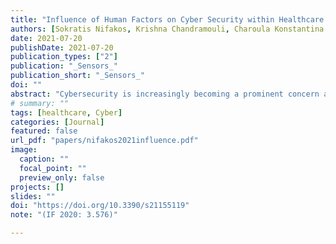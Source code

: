 ```yaml
---
title: "Influence of Human Factors on Cyber Security within Healthcare Organisations: A Systematic Review"
authors: [Sokratis Nifakos, Krishna Chandramouli, Charoula Konstantina Nikolaou, Panagiotis Papachristou, Sabine Koch, Emmanouil Panaousis, Stefano Bonacina]
date: 2021-07-20
publishDate: 2021-07-20
publication_types: ["2"]
publication: "_Sensors_"
publication_short: "_Sensors_"
doi: ""
abstract: "Cybersecurity is increasingly becoming a prominent concern among health- care providers in adopting digital technologies for improving the quality of care delivered to patients. The recent reports on cyber attacks, such as ransomware and WannaCry, have brought to life the destructive nature of such attacks upon healthcare. In complement to cyberattacks, which have been targeted against the vulnerabilities of information technology (IT) infrastructures, a new form of cyber attack aims to exploit human vulnerabilities; such attacks are categorised as social engineering attacks. Following an increase in the frequency and ingenuity of attacks launched against hospitals and clinical environments with the intention of causing service disruption, there is a strong need to study the level of awareness programmes and training activities offered to the staff by healthcare organisations. Objective: The objective of this systematic review is to identify commonly encountered factors that cybersecurity postures of a healthcare organisation, resulting from the ignorance of cyber threat to healthcare. The systematic review aims to consolidate the current literature being reported upon human behaviour resulting in security gaps that mitigate the cyber defence strategy adopted by healthcare organisations. Additionally, the paper also reviews the organisational risk assessment methodology implemented and the policies being adopted to strengthen cybersecurity. Methods: The topic of cybersecurity within healthcare and the clinical environment has attracted the interest of several researchers, resulting in a broad range of literature. The inclusion criteria for the articles in the review stem from the scope of the five research questions identified. To this end, we conducted seven search queries across three repositories, namely (i) PubMed®/MED-LINE; (ii) Cumulative Index to Nursing and Allied Health Literature (CINAHL); and (iii) Web of Science (WoS), using key words related to cybersecurity awareness, training, organisation risk assessment methodologies, policies and recommendations adopted as counter measures within health care. These were restricted to around the last 12 years. Results: A total of 70 articles were selected to be included in the review, which addresses the complexity of cybersecurity measures adopted within the healthcare and clinical environments. The articles included in the review highlight the evolving nature of cybersecurity threats stemming from exploiting IT infrastructures to more advanced attacks launched with the intent of exploiting human vulnerability. A steady increase in the literature on the threat of phishing attacks evidences the growing threat of social engineering attacks. As a countermeasure, through the review, we identified articles that provide methodologies resulting from case studies to promote cybersecurity awareness among stakeholders. The articles included highlight the need to adopt cyber hygiene practices among healthcare professionals while accessing social media platforms, which forms an ideal test bed for the attackers to gain insight into the life of healthcare professionals. Additionally, the review also includes articles that present strategies adopted by healthcare organisations in countering the impact of social engineering attacks. The evaluation of the cybersecurity risk assessment of an organisation is another key area of study reported in the literature that recommends the organisation of European and international standards in countering social engineering attacks. Lastly, the review includes articles reporting on national case studies with an overview of the economic and societal impact of service disruptions encountered due to cyberattacks. Discussion: One of the limitations of the review is the subjective ranking of the authors associated to the relevance of literature to each of the research questions identified. We also acknowledge the limited amount of literature that focuses on human factors of cybersecurity in health care in general; therefore, the search queries were formulated using well-established cybersecurity related topics categorised according to the threats, risk assessment and organisational strategies reported in the literature."
# summary: ""
tags: [healthcare, Cyber]
categories: [Journal]
featured: false
url_pdf: "papers/nifakos2021influence.pdf"
image:
  caption: ""
  focal_point: ""
  preview_only: false
projects: []
slides: ""
doi: "https://doi.org/10.3390/s21155119"
note: "(IF 2020: 3.576)"

---
```

